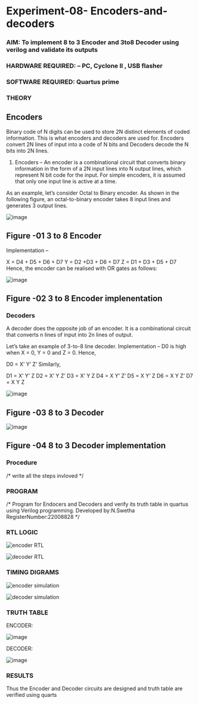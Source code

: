# Experiment-08- Encoders-and-decoders 
### AIM: To implement 8 to 3 Encoder and  3to8 Decoder using verilog and validate its outputs
### HARDWARE REQUIRED:  – PC, Cyclone II , USB flasher
### SOFTWARE REQUIRED:   Quartus prime
### THEORY 

## Encoders
Binary code of N digits can be used to store 2N distinct elements of coded information. This is what encoders and decoders are used for. Encoders convert 2N lines of input into a code of N bits and Decoders decode the N bits into 2N lines.

1. Encoders –
An encoder is a combinational circuit that converts binary information in the form of a 2N input lines into N output lines, which represent N bit code for the input. For simple encoders, it is assumed that only one input line is active at a time.

As an example, let’s consider Octal to Binary encoder. As shown in the following figure, an octal-to-binary encoder takes 8 input lines and generates 3 output lines.

![image](https://user-images.githubusercontent.com/36288975/171543588-bc0746df-a173-4b35-989e-5fb7d385fe8a.png)
## Figure -01 3 to 8 Encoder 


Implementation –

X = D4 + D5 + D6 + D7
Y = D2 +D3 + D6 + D7
Z = D1 + D3 + D5 + D7 
Hence, the encoder can be realised with OR gates as follows:


![image](https://user-images.githubusercontent.com/36288975/171543740-68403b82-aa93-4c98-9343-f32b14885a2e.png)
## Figure -02 3 to 8 Encoder implenentation 

 ### Decoders 
A decoder does the opposite job of an encoder. It is a combinational circuit that converts n lines of input into 2n lines of output.

Let’s take an example of 3-to-8 line decoder.
Implementation –
D0 is high when X = 0, Y = 0 and Z = 0. Hence,

D0 = X’ Y’ Z’ 
Similarly,

D1 = X’ Y’ Z
D2 = X’ Y Z’
D3 = X’ Y Z
D4 = X Y’ Z’
D5 = X Y’ Z
D6 = X Y Z’
D7 = X Y Z 


![image](https://user-images.githubusercontent.com/36288975/171543978-ee2d0671-2846-40a1-8705-507fd6287a49.png)
## Figure -03 8 to 3 Decoder 



![image](https://user-images.githubusercontent.com/36288975/171543866-5a6eace6-8683-49d7-9c4f-a7cb30ec3035.png)
## Figure -04 8 to 3 Decoder implementation 

### Procedure
/* write all the steps invloved */



### PROGRAM 
/*
Program for Endocers and Decoders  and verify its truth table in quartus using Verilog programming.
Developed by:N.Swetha
RegisterNumber:22008828 
*/






### RTL LOGIC  

![encoder RTL](https://user-images.githubusercontent.com/122199934/214796019-a38bfa3d-e547-4c39-a5a1-08bd89508c7e.png)

![decoder RTL](https://user-images.githubusercontent.com/122199934/214796098-1605380e-33bd-4304-bbf8-a8bdd099f092.png)







### TIMING DIGRAMS  


![encoder simulation](https://user-images.githubusercontent.com/122199934/214796203-ca359405-6038-4e80-931c-4b1ee402358a.png)

![decoder simulation](https://user-images.githubusercontent.com/122199934/214796152-866c9193-e770-4294-aca1-3e8f40eeaaac.png)




### TRUTH TABLE 

ENCODER:

![image](https://user-images.githubusercontent.com/122199934/214796330-887e9d4a-bf2b-4a6b-a4f0-ab55d97c5604.png)


DECODER:

![image](https://user-images.githubusercontent.com/122199934/214796489-c2b253f2-d920-4021-b078-c8454ecf6587.png)






### RESULTS 

Thus the Encoder and Decoder circuits are designed and truth table are verified using quarts

